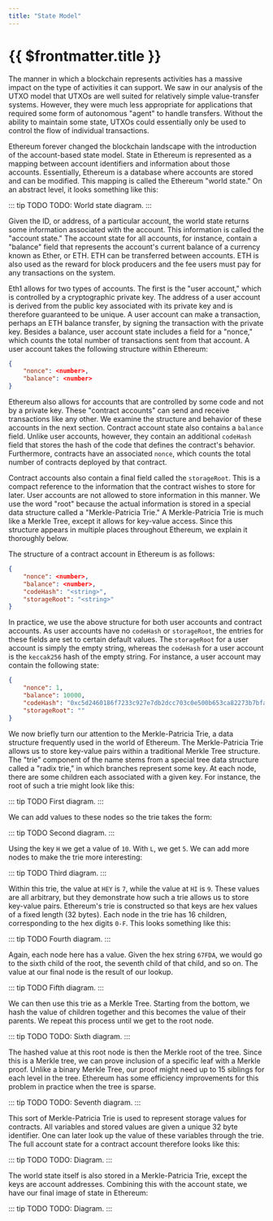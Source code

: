 ```yaml
---
title: "State Model"
---
```


# {{ $frontmatter.title }}

The manner in which a blockchain represents activities has a massive impact on the type of activities it can support. We saw in our analysis of the UTXO model that UTXOs are well suited for relatively simple value-transfer systems. However, they were much less appropriate for applications that required some form of autonomous "agent" to handle transfers. Without the ability to maintain some state, UTXOs could essentially only be used to control the flow of individual transactions.

Ethereum forever changed the blockchain landscape with the introduction of the account-based state model. State in Ethereum is represented as a mapping between account identifiers and information about those accounts. Essentially, Ethereum is a database where accounts are stored and can be modified. This mapping is called the Ethereum "world state." On an abstract level, it looks something like this:

::: tip TODO TODO: World state diagram. :::

Given the ID, or address, of a particular account, the world state returns some information associated with the account. This information is called the "account state." The account state for all accounts, for instance, contain a "balance" field that represents the account's current balance of a currency known as Ether, or ETH. ETH can be transferred between accounts. ETH is also used as the reward for block producers and the fee users must pay for any transactions on the system.

Eth1 allows for two types of accounts. The first is the "user account," which is controlled by a cryptographic private key. The address of a user account is derived from the public key associated with its private key and is therefore guaranteed to be unique. A user account can make a transaction, perhaps an ETH balance transfer, by signing the transaction with the private key. Besides a balance, user account state includes a field for a "nonce," which counts the total number of transactions sent from that account. A user account takes the following structure within Ethereum:

```json
{
    "nonce": <number>,
    "balance": <number>
}
```

Ethereum also allows for accounts that are controlled by some code and not by a private key. These "contract accounts" can send and receive transactions like any other. We examine the structure and behavior of these accounts in the next section. Contract account state also contains a `balance` field. Unlike user accounts, however, they contain an additional `codeHash` field that stores the hash of the code that defines the contract's behavior. Furthermore, contracts have an associated `nonce`, which counts the total number of contracts deployed by that contract.

Contract accounts also contain a final field called the `storageRoot`. This is a compact reference to the information that the contract wishes to store for later. User accounts are not allowed to store information in this manner. We use the word "root" because the actual information is stored in a special data structure called a "Merkle-Patricia Trie." A Merkle-Patricia Trie is much like a Merkle Tree, except it allows for key-value access. Since this structure appears in multiple places throughout Ethereum, we explain it thoroughly below.

The structure of a contract account in Ethereum is as follows:

```json
{
    "nonce": <number>,
    "balance": <number>,
    "codeHash": "<string>",
    "storageRoot": "<string>"
}
```

In practice, we use the above structure for both user accounts and contract accounts. As user accounts have no `codeHash` or `storageRoot`, the entries for these fields are set to certain default values. The `storageRoot` for a user account is simply the empty string, whereas the `codeHash` for a user account is the `keccak256` hash of the empty string. For instance, a user account may contain the following state:

```json
{
    "nonce": 1,
    "balance": 10000,
    "codeHash": "0xc5d2460186f7233c927e7db2dcc703c0e500b653ca82273b7bfad8045d85a470",
    "storageRoot": ""
}
```

We now briefly turn our attention to the Merkle-Patricia Trie, a data structure frequently used in the world of Ethereum. The Merkle-Patricia Trie allows us to store key-value pairs within a traditional Merkle Tree structure. The "trie" component of the name stems from a special tree data structure called a "radix trie," in which branches represent some key. At each node, there are some children each associated with a given key. For instance, the root of such a trie might look like this:

::: tip TODO First diagram. :::

We can add values to these nodes so the trie takes the form:

::: tip TODO Second diagram. :::

Using the key `H` we get a value of `10`. With `L`, we get `5`. We can add more nodes to make the trie more interesting:

::: tip TODO Third diagram. :::

Within this trie, the value at `HEY` is `7`, while the value at `HI` is `9`. These values are all arbitrary, but they demonstrate how such a trie allows us to store key-value pairs. Ethereum's trie is constructed so that keys are hex values of a fixed length (32 bytes). Each node in the trie has 16 children, corresponding to the hex digits `0-F`. This looks something like this:

::: tip TODO Fourth diagram. :::

Again, each node here has a value. Given the hex string `67FDA`, we would go to the sixth child of the root, the seventh child of that child, and so on. The value at our final node is the result of our lookup.

::: tip TODO Fifth diagram. :::

We can then use this trie as a Merkle Tree. Starting from the bottom, we hash the value of children together and this becomes the value of their parents. We repeat this process until we get to the root node.

::: tip TODO TODO: Sixth diagram. :::

The hashed value at this root node is then the Merkle root of the tree. Since this is a Merkle tree, we can prove inclusion of a specific leaf with a Merkle proof. Unlike a binary Merkle Tree, our proof might need up to 15 siblings for each level in the tree. Ethereum has some efficiency improvements for this problem in practice when the tree is sparse.

::: tip TODO TODO: Seventh diagram. :::

This sort of Merkle-Patricia Trie is used to represent storage values for contracts. All variables and stored values are given a unique 32 byte identifier. One can later look up the value of these variables through the trie. The full account state for a contract account therefore looks like this:

::: tip TODO TODO: Diagram. :::

The world state itself is also stored in a Merkle-Patricia Trie, except the keys are account addresses. Combining this with the account state, we have our final image of state in Ethereum:

::: tip TODO TODO: Diagram. :::
